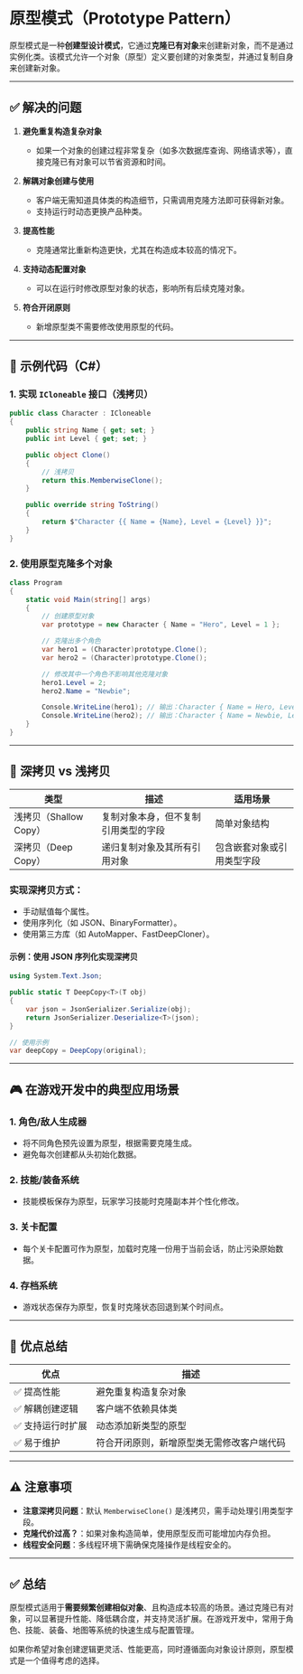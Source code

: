 # 原型模式（Prototype Pattern）

原型模式是一种**创建型设计模式**，它通过**克隆已有对象**来创建新对象，而不是通过实例化类。该模式允许一个对象（原型）定义要创建的对象类型，并通过复制自身来创建新对象。

---

## ✅ 解决的问题

1. **避免重复构造复杂对象**
    - 如果一个对象的创建过程非常复杂（如多次数据库查询、网络请求等），直接克隆已有对象可以节省资源和时间。

2. **解耦对象创建与使用**
    - 客户端无需知道具体类的构造细节，只需调用克隆方法即可获得新对象。
    - 支持运行时动态更换产品种类。

3. **提高性能**
    - 克隆通常比重新构造更快，尤其在构造成本较高的情况下。

4. **支持动态配置对象**
    - 可以在运行时修改原型对象的状态，影响所有后续克隆对象。

5. **符合开闭原则**
    - 新增原型类不需要修改使用原型的代码。

---

## 🧩 示例代码（C#）

### 1. 实现 `ICloneable` 接口（浅拷贝）

```csharp
public class Character : ICloneable
{
    public string Name { get; set; }
    public int Level { get; set; }

    public object Clone()
    {
        // 浅拷贝
        return this.MemberwiseClone();
    }

    public override string ToString()
    {
        return $"Character {{ Name = {Name}, Level = {Level} }}";
    }
}
```

### 2. 使用原型克隆多个对象

```csharp
class Program
{
    static void Main(string[] args)
    {
        // 创建原型对象
        var prototype = new Character { Name = "Hero", Level = 1 };

        // 克隆出多个角色
        var hero1 = (Character)prototype.Clone();
        var hero2 = (Character)prototype.Clone();

        // 修改其中一个角色不影响其他克隆对象
        hero1.Level = 2;
        hero2.Name = "Newbie";

        Console.WriteLine(hero1); // 输出：Character { Name = Hero, Level = 2 }
        Console.WriteLine(hero2); // 输出：Character { Name = Newbie, Level = 1 }
    }
}
```

---

## 🔁 深拷贝 vs 浅拷贝

| 类型                | 描述                 | 适用场景          |
|-------------------|--------------------|---------------|
| 浅拷贝（Shallow Copy） | 复制对象本身，但不复制引用类型的字段 | 简单对象结构        |
| 深拷贝（Deep Copy）    | 递归复制对象及其所有引用对象     | 包含嵌套对象或引用类型字段 |

### 实现深拷贝方式：

- 手动赋值每个属性。
- 使用序列化（如 JSON、BinaryFormatter）。
- 使用第三方库（如 AutoMapper、FastDeepCloner）。

#### 示例：使用 JSON 序列化实现深拷贝

```csharp
using System.Text.Json;

public static T DeepCopy<T>(T obj)
{
    var json = JsonSerializer.Serialize(obj);
    return JsonSerializer.Deserialize<T>(json);
}

// 使用示例
var deepCopy = DeepCopy(original);
```

---

## 🎮 在游戏开发中的典型应用场景

### 1. **角色/敌人生成器**

- 将不同角色预先设置为原型，根据需要克隆生成。
- 避免每次创建都从头初始化数据。

### 2. **技能/装备系统**

- 技能模板保存为原型，玩家学习技能时克隆副本并个性化修改。

### 3. **关卡配置**

- 每个关卡配置可作为原型，加载时克隆一份用于当前会话，防止污染原始数据。

### 4. **存档系统**

- 游戏状态保存为原型，恢复时克隆状态回退到某个时间点。

---

## 📌 优点总结

| 优点        | 描述                    |
|-----------|-----------------------|
| ✅ 提高性能    | 避免重复构造复杂对象            |
| ✅ 解耦创建逻辑  | 客户端不依赖具体类             |
| ✅ 支持运行时扩展 | 动态添加新类型的原型            |
| ✅ 易于维护    | 符合开闭原则，新增原型类无需修改客户端代码 |

---

## ⚠️ 注意事项

- **注意深拷贝问题**：默认 `MemberwiseClone()` 是浅拷贝，需手动处理引用类型字段。
- **克隆代价过高？**：如果对象构造简单，使用原型反而可能增加内存负担。
- **线程安全问题**：多线程环境下需确保克隆操作是线程安全的。

---

## ✅ 总结

原型模式适用于**需要频繁创建相似对象**、且构造成本较高的场景。通过克隆已有对象，可以显著提升性能、降低耦合度，并支持灵活扩展。在游戏开发中，常用于角色、技能、装备、地图等系统的快速生成与配置管理。

如果你希望对象创建逻辑更灵活、性能更高，同时遵循面向对象设计原则，原型模式是一个值得考虑的选择。